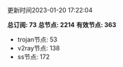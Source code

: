 更新时间2023-01-20 17:22:04

**总订阅: 73**
**总节点: 2214**
**有效节点: 363**
- trojan节点: 53
- v2ray节点: 138
- ss节点: 172
